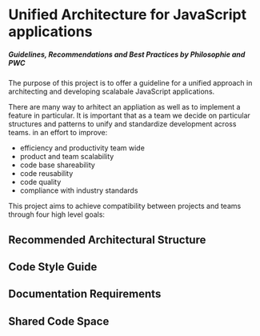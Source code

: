 # Unified Architecture for JavaScript applications
##### Guidelines, Recommendations and Best Practices by Philosophie and PWC


The purpose of this project is to offer a guideline for a unified approach in
architecting and developing scalabale JavaScript applications.

There are many way to arhitect an appliation as well as to implement a feature
in particular. It is important that as a team we decide on particular structures
and patterns to unify and standardize development across teams. in an effort to improve:

- efficiency and productivity team wide
- product and team scalability
- code base shareability
- code reusability
- code quality
- compliance with industry standards

This project aims to achieve compatibility between projects and teams through
four high level goals:

## Recommended Architectural Structure

## Code Style Guide

## Documentation Requirements

## Shared Code Space




